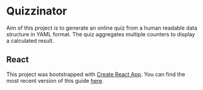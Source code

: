 # Quizzinator
Aim of this project is to generate an online quiz from a human readable data structure in YAML format. The quiz aggregates multiple counters to display a calculated result.

## React
This project was bootstrapped with [Create React App](https://github.com/facebookincubator/create-react-app).
You can find the most recent version of this guide [here](https://github.com/facebookincubator/create-react-app/blob/master/packages/react-scripts/template/README.md).
